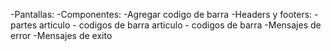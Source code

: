 -Pantallas: 
    -Componentes:
        -Agregar codigo de barra
    -Headers y footers:
        - partes articulo
        - codigos de barra articulo
        - codigos de barra
    -Mensajes de error
    -Mensajes de exito